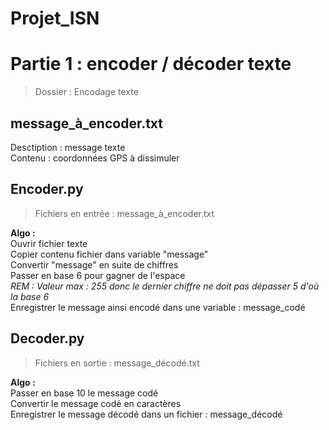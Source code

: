 # Projet_ISN
 
Partie 1 : encoder / décoder texte
=
<blockquote> Dossier : Encodage texte </blockquote>  

message_à_encoder.txt
-
Desctiption : message texte  
Contenu : coordonnées GPS à dissimuler  

Encoder.py
-
<blockquote> Fichiers en entrée : message_à_encoder.txt </blockquote>  
<strong> Algo : </strong>
</br> Ouvrir fichier texte
</br> Copier contenu fichier dans variable "message"
</br> Convertir "message" en suite de chiffres
</br> Passer en base 6 pour gagner de l'espace
</br> <em> REM : Valeur max : 255 donc le dernier chiffre ne doit pas dépasser 5 d'où la base 6 </em>
</br> Enregistrer le message ainsi encodé dans une variable : message_codé

Decoder.py
-
<blockquote> Fichiers en sortie : message_décodé.txt </blockquote>  
<strong> Algo : </strong>
</br> Passer en base 10 le message codé
</br> Convertir le message codé en caractères
</br> Enregistrer le message décodé dans un fichier : message_décodé
